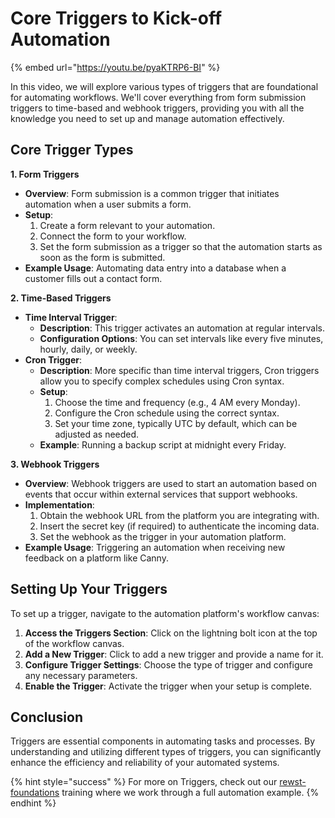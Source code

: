 # Core Triggers to Kick-off Automation

{% embed url="https://youtu.be/pyaKTRP6-BI" %}

In this video, we will explore various types of triggers that are foundational for automating workflows. We'll cover everything from form submission triggers to time-based and webhook triggers, providing you with all the knowledge you need to set up and manage automation effectively.

## Core Trigger Types

**1. Form  Triggers**

* **Overview**: Form submission is a common trigger that initiates automation when a user submits a form.
* **Setup**:
  1. Create a form relevant to your automation.
  2. Connect the form to your workflow.
  3. Set the form submission as a trigger so that the automation starts as soon as the form is submitted.
* **Example Usage**: Automating data entry into a database when a customer fills out a contact form.

**2. Time-Based Triggers**

* **Time Interval Trigger**:
  * **Description**: This trigger activates an automation at regular intervals.
  * **Configuration Options**: You can set intervals like every five minutes, hourly, daily, or weekly.
* **Cron Trigger**:
  * **Description**: More specific than time interval triggers, Cron triggers allow you to specify complex schedules using Cron syntax.
  * **Setup**:
    1. Choose the time and frequency (e.g., 4 AM every Monday).
    2. Configure the Cron schedule using the correct syntax.
    3. Set your time zone, typically UTC by default, which can be adjusted as needed.
  * **Example**: Running a backup script at midnight every Friday.

**3. Webhook Triggers**

* **Overview**: Webhook triggers are used to start an automation based on events that occur within external services that support webhooks.
* **Implementation**:
  1. Obtain the webhook URL from the platform you are integrating with.
  2. Insert the secret key (if required) to authenticate the incoming data.
  3. Set the webhook as the trigger in your automation platform.
* **Example Usage**: Triggering an automation when receiving new feedback on a platform like Canny.

## Setting Up Your Triggers

To set up a trigger, navigate to the automation platform's workflow canvas:

1. **Access the Triggers Section**: Click on the lightning bolt icon at the top of the workflow canvas.
2. **Add a New Trigger**: Click to add a new trigger and provide a name for it.
3. **Configure Trigger Settings**: Choose the type of trigger and configure any necessary parameters.
4. **Enable the Trigger**: Activate the trigger when your setup is complete.

## Conclusion

Triggers are essential components in automating tasks and processes. By understanding and utilizing different types of triggers, you can significantly enhance the efficiency and reliability of your automated systems.&#x20;

{% hint style="success" %}
For more on Triggers, check out our [rewst-foundations](../rewst-foundations/ "mention") training where we work through a full automation example.
{% endhint %}
